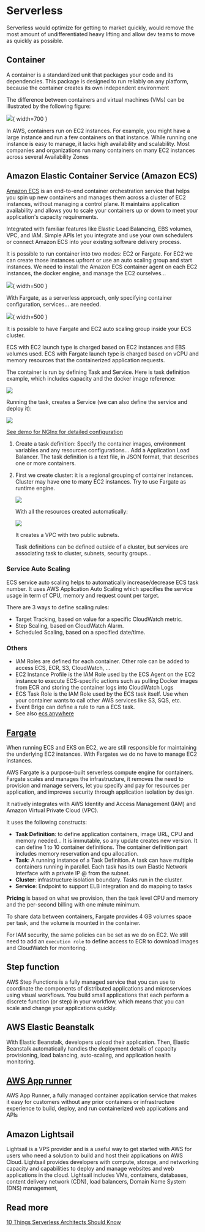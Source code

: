 # Serverless

Serverless would optimize for getting to market quickly, would remove the most amount of undifferentiated heavy lifting and allow dev teams to move as quickly as possible. 

## Container

A container is a standardized unit that packages your code and its dependencies. This package is designed to run reliably on any platform, because the container creates its own independent environment

The difference between containers and virtual machines (VMs) can be illustrated by the following figure:

![](./diagrams/vm-container.drawio.png){ width=700 }

In AWS, containers run on EC2 instances. For example, you might have a large instance and run a few containers on that instance. While running one instance is easy to manage, it lacks high availability and scalability. Most companies and organizations run many containers on many EC2 instances across several Availability Zones

## Amazon Elastic Container Service (Amazon ECS)

[Amazon ECS](https://aws.amazon.com/ecs/) is an end-to-end container orchestration service that helps you spin up new containers and manages them across a cluster of EC2 instances, without managing a control plane.
It maintains application availability and allows you to scale your containers up or down to meet your application's capacity requirements.

Integrated with familiar features like Elastic Load Balancing, EBS volumes, VPC, and IAM. Simple APIs let you integrate and use your own schedulers or connect Amazon ECS into your existing software delivery process.

It is possible to run container into two modes: EC2 or Fargate. For EC2 we can create those instances upfront or use an auto scaling group and start instances. We need to install the Amazon ECS container agent on each EC2 instances, the docker engine, and manage the EC2 ourselves...

![](./diagrams/ecs.drawio.png){ width=500 }

With Fargate, as a serverless approach, only specifying container configuration, services... are needed.

![](./diagrams/ecs-fargate.drawio.png){ width=500 }

It is possible to have Fargate and EC2 auto scaling group inside your ECS cluster.

ECS with EC2 launch type is charged based on EC2 instances and EBS volumes used. ECS with Fargate launch type is charged based on vCPU and memory resources that the containerized application requests.

The container is run by defining Task and Service. Here is task definition example, which includes capacity and the docker image reference:

![](./images/ecs-task-1.png)

Running the task, creates a Service (we can also define the service and deploy it):

![](./images/ecs-service-1.png)

[See demo for NGInx for detailed configuration](../playground/ecs.md)

1. Create a task definition: Specify the container images, environment variables and any resources configurations... Add a Application Load Balancer. The task definition is a text file, in JSON format, that describes one or more containers. 
1. First we create cluster: it is a regional grouping of container instances. Cluster may have one to many EC2 instances. Try to use Fargate as runtime engine.

    ![](./images/ecs-fargate.png)

    With all the resources created automatically:

    ![](./images/ecs-fargate-2.png)
    
    It creates a VPC with two public subnets.

    Task definitions can be defined outside of a cluster, but services are associating task to cluster, subnets, security groups...

### Service Auto Scaling

ECS service auto scaling helps to automatically increase/decrease ECS task number. It uses AWS Application Auto Scaling which specifies the service usage in term of CPU, memory and request count per target.

There are 3 ways  to define scaling rules:

* Target Tracking, based on value for a specific CloudWatch metric.
* Step Scaling, based on CloudWatch Alarm.
* Scheduled Scaling, based on a specified date/time.

### Others 

* IAM Roles are defined for each container. Other role can be added to access ECS, ECR, S3, CloudWatch, ...
* EC2 Instance Profile is the IAM Role used by the ECS Agent on the EC2 instance to execute ECS-specific actions such as pulling Docker images from ECR and storing the container logs into CloudWatch Logs
* ECS Task Role is the IAM Role used by the ECS task itself. Use when your container wants to call other AWS services like S3, SQS, etc.
* Event Brige can define a rule to run a ECS task.
* See also [ecs anywhere](https://press.aboutamazon.com/news-releases/news-release-details/aws-announces-general-availability-amazon-ecs-anywhere)

 

## [Fargate](https://aws.amazon.com/fargate/)

When running ECS and EKS on EC2, we are still responsible for maintaining the underlying EC2 instances. With Fargates we do no have to manage EC2 instances.

AWS Fargate is a purpose-built serverless compute engine for containers. Fargate scales and manages the infrastructure, it removes the need to provision and manage servers, let you specify and pay for resources per application, and improves security through application isolation by design.

It natively integrates with AWS Identity and Access Management (IAM) and Amazon Virtual Private Cloud (VPC).

It uses the following constructs:

* **Task Definition**: to define application containers, image URL, CPU and memory needed... It is immutable, so any update creates new version. It can define 1 to 10 container definitions. The container definition part includes memory reservation and cpu allocation. 
* **Task**: A running instance of a Task Definition. A task can have multiple containers running in parallel. Each task has its own Elastic Network Interface with a private IP @ from the subnet.
* **Cluster**: infrastructure isolation boundary. Tasks run in the cluster. 
* **Service**: Endpoint to support ELB integration and do mapping to tasks

**Pricing** is based on what we provision, then the task level CPU and memory and the per-second billing with one minute minimum.

To share data between containers, Fargate provides 4 GB volumes space per task, and the volume is mounted in the container.

For IAM security, the same policies can be set as we do on EC2. We still need to add an `execution role` to define access to ECR to download images and CloudWatch for monitoring.

## Step function

AWS Step Functions is a fully managed service that you can use to coordinate the components of distributed applications and microservices using visual workflows. You build small applications that each perform a discrete function (or step) in your workflow, which means that you can scale and change your applications quickly.

## AWS Elastic Beanstalk

With Elastic Beanstalk, developers upload their application. Then, Elastic Beanstalk automatically handles the deployment details of capacity provisioning, load balancing, auto-scaling, and application health monitoring.

## [AWS App runner](https://aws.amazon.com/apprunner/)

AWS App Runner, a fully managed container application service that makes it easy for customers without any prior containers or infrastructure experience to build, deploy, and run containerized web applications and APIs 

## Amazon Lightsail

Lightsail is a VPS provider and is a useful way to get started with AWS for users who need a solution to build and host their applications on AWS Cloud.
Lightsail provides developers with compute, storage, and networking capacity and capabilities to deploy and manage websites and web applications in the cloud. Lightsail includes VMs, containers, databases, content delivery network (CDN), load balancers, Domain Name System (DNS) management,

## Read more

[10 Things Serverless Architects Should Know](https://aws.amazon.com/blogs/architecture/ten-things-serverless-architects-should-know/)

